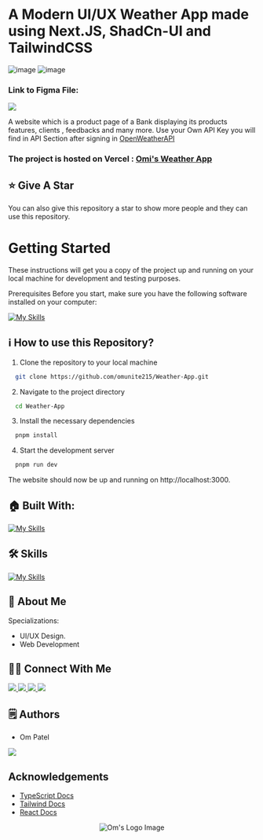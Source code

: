 # A Modern UI/UX Weather App made using Next.JS, ShadCn-UI and TailwindCSS

![image](https://github.com/omunite215/Weather-App/assets/78680563/c451091b-dc6f-4251-85ea-757c431c1fe1)
![image](https://github.com/omunite215/Weather-App/assets/78680563/62a0c521-7af3-4cca-b7c1-4c36766176bf)



### Link to Figma File:

<p align="left">
  <a href="https://skillicons.dev">
    <a href="https://www.figma.com/file/lw5lDhKyi3A65KpYKVLB3N/Weather-App?type=design&node-id=0%3A1&mode=design&t=zoQyjnQeQxVuV000-1">
      <img src="https://skillicons.dev/icons?i=figma" />
    </a>
  </a>
</p>

A website which is a product page of a Bank displaying its products features, clients , feedbacks and many more.
Use your Own API Key you will find in API Section after signing in [OpenWeatherAPI](https://openweathermap.org/)

### The project is hosted on Vercel : [Omi's Weather App](https://weather-app-one-khaki.vercel.app/)

## :star: Give A Star

You can also give this repository a star to show more people and they can use this repository.

# Getting Started

These instructions will get you a copy of the project up and running on your local machine for development and testing purposes.

Prerequisites
Before you start, make sure you have the following software installed on your computer:

[![My Skills](https://skillicons.dev/icons?i=nodejs)](https://skillicons.dev)


## ℹ️ How to use this Repository?

1. Clone the repository to your local machine

```bash
  git clone https://github.com/omunite215/Weather-App.git

```
2. Navigate to the project directory

```bash
  cd Weather-App
```
3. Install the necessary dependencies
```bash
  pnpm install
```

4. Start the development server
```bash
  pnpm run dev
```

The website should now be up and running on http://localhost:3000.

## 🏠 Built With:

[![My Skills](https://skillicons.dev/icons?i=nextjs,tailwind,vercel)](https://skillicons.dev)

## 🛠 Skills

[![My Skills](https://skillicons.dev/icons?i=html,css,js,react,nextjs)](https://skillicons.dev)

## 🚀 About Me
Specializations:
- UI/UX Design.
- Web Development

## 🙋‍♂️ Connect With Me

<p align="left">
  <a href="https://skillicons.dev">
    <a href="https://github.com/omunite215">
      <img src="https://skillicons.dev/icons?i=github" />
    </a>
  </a>
   <a href="https://skillicons.dev">
    <a href="https://www.linkedin.com/in/om-patel-401068143/">
      <img src="https://skillicons.dev/icons?i=linkedin" />
    </a>
  </a>
  <a href="https://skillicons.dev">
    <a href="https://www.instagram.com/_21omp/">
      <img src="https://skillicons.dev/icons?i=instagram" />
    </a>
  </a>
   <a href="https://skillicons.dev">
    <a href="https://portfoliobyom.netlify.app/">
      <img src="https://skillicons.dev/icons?i=devto" />
    </a>
  </a>
</p>

## 🗒️ Authors
- Om Patel

<p align="left">
  <a href="https://skillicons.dev">
    <a href="https://github.com/omunite215">
      <img src="https://skillicons.dev/icons?i=github" />
    </a>
  </a>
</p>

## Acknowledgements
- [TypeScript Docs](https://www.typescriptlang.org/)
- [Tailwind Docs](https://tailwindcss.com/docs/installation)
- [React Docs](https://react.dev/)


<p align="center">
  <img src="https://github.com/omunite215/Weather-App/assets/78680563/5b77b1c8-a79f-47ef-a421-4cecb51153a8" alt="Om's Logo Image"/>
</p>

